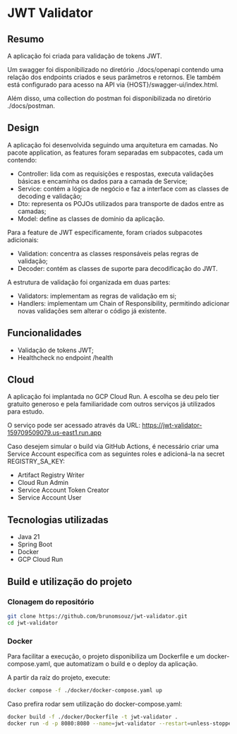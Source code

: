 # JWT Validator

## Resumo

A aplicação foi criada para validação de tokens JWT.

Um swagger foi disponibilizado no diretório ./docs/openapi contendo uma relação dos endpoints criados e seus parâmetros e retornos. Ele também está configurado para acesso na API via {HOST}/swagger-ui/index.html.

Além disso, uma collection do postman foi disponibilizada no diretório ./docs/postman. 

## Design

A aplicação foi desenvolvida seguindo uma arquitetura em camadas. No pacote application, as features foram separadas em subpacotes, cada um contendo:

- Controller: lida com as requisições e respostas, executa validações básicas e encaminha os dados para a camada de Service;
- Service: contém a lógica de negócio e faz a interface com as classes de decoding e validação;
- Dto: representa os POJOs utilizados para transporte de dados entre as camadas;
- Model: define as classes de domínio da aplicação.

Para a feature de JWT especificamente, foram criados subpacotes adicionais:

- Validation: concentra as classes responsáveis pelas regras de validação;
- Decoder: contém as classes de suporte para decodificação do JWT.

A estrutura de validação foi organizada em duas partes:

- Validators: implementam as regras de validação em si;
- Handlers: implementam um Chain of Responsibility, permitindo adicionar novas validações sem alterar o código já existente.

## Funcionalidades

- Validação de tokens JWT;
- Healthcheck no endpoint /health

## Cloud

A aplicação foi implantada no GCP Cloud Run. A escolha se deu pelo tier gratuito generoso e pela familiaridade com outros serviços já utilizados para estudo.

O serviço pode ser acessado através da URL: https://jwt-validator-159709509079.us-east1.run.app

Caso desejem simular o build via GitHub Actions, é necessário criar uma Service Account específica com as seguintes roles e adicioná-la na secret REGISTRY_SA_KEY:

- Artifact Registry Writer
- Cloud Run Admin
- Service Account Token Creator
- Service Account User

## Tecnologias utilizadas

- Java 21
- Spring Boot
- Docker
- GCP Cloud Run

## Build e utilização do projeto

### Clonagem do repositório

```sh
git clone https://github.com/brunomsouz/jwt-validator.git
cd jwt-validator
```

### Docker
Para facilitar a execução, o projeto disponibiliza um Dockerfile e um docker-compose.yaml, que automatizam o build e o deploy da aplicação.

A partir da raíz do projeto, execute:

```sh
docker compose -f ./docker/docker-compose.yaml up
```

Caso prefira rodar sem utilização do docker-compose.yaml:

```sh
docker build -f ./docker/Dockerfile -t jwt-validator .
docker run -d -p 8080:8080 --name=jwt-validator --restart=unless-stopped jwt-validator
```